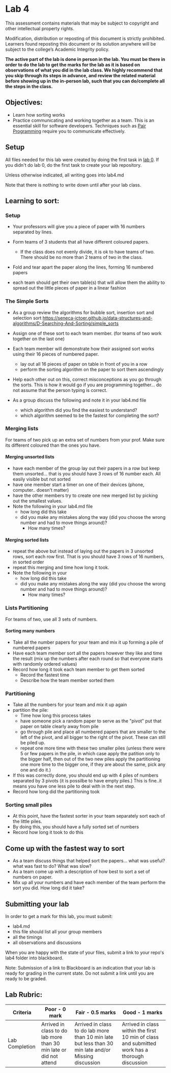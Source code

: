 # Lab 4

This assessment contains materials that may be subject to copyright and other intellectual property rights. 

Modification, distribution or reposting of this document is strictly prohibited. Learners found reposting this document or its solution anywhere will be subject to the college’s Academic Integrity policy.

**The active part of the lab is done in person in the lab.  You must be there in order to do the lab to get the marks for the lab as it is based on observations of what you did in the lab class. We highly recommend that you skip through its steps in advance, and review the related material before showing up in the in-person lab, such that you can do/complete all the steps in the class.**

## Objectives:

- Learn how sorting works
- Practice communicating and working together as a team.  This is an essential skill for software developers.  Techniques such as [Pair Programming](https://en.wikipedia.org/wiki/Pair_programming#Learning) require you to communicate effectively.


## Setup


All files needed for this lab were created by doing the first task in [lab 0](lab-00.md).  If you didn't do lab 0, do the first task to create your lab repository.


Unless otherwise indicated, all writing goes into lab4.md  

Note that there is nothing to write down until after your lab class.

## Learning to sort:

### Setup

* Your professors will give you a piece of paper with 16 numbers separated by lines.  

* Form teams of 3 students that all have different coloured papers.
	* If the class does not evenly divide, it is ok to have teams of two.  There should be no more than 2 teams of two in the class.

* Fold and tear apart the paper along the lines, forming 16 numbered papers
* each team should get their own table(s) that will allow them the ability to spread out the little pieces of paper in a linear fashion

### The Simple Sorts

* As a group review the algorithms for bubble sort, insertion sort and selection sort
	https://seneca-ictoer.github.io/data-structures-and-algorithms/D-Searching-And-Sorting/simple_sorts

* Assign one of these sort to each team member. (for teams of two work together on the last one)
* Each team member will demonstrate how their assigned sort works using their 16 pieces of numbered paper.
	* lay out all 16 pieces of paper on table in front of you in a row
	* perform the sorting algorithm on the paper to sort them ascendingly
* Help each other out on this, correct misconceptions as you go through the sorts.  This is how it would go if you are programming together... do not assume that the person typing is correct. 
* As a group discuss the following and note it in your lab4.md file
	* which algorithm did you find the easiest to understand?
	* which algorithm seemed to be the fastest for completing the sort?


### Merging lists

For teams of two pick up an extra set of numbers from your prof.  Make sure its different coloured than the ones you have.

#### Merging unsorted lists

* have each member of the group lay out their papers in a row but keep them unsorted... that is you should have 3 rows of 16 number each.  All easily visible but not sorted
* have one member start a timer on one of their devices (phone, computer.. doesn't matter)
* have the other members try to create one new merged list by picking out the smallest values.
* Note the following in your lab4.md file
	* how long did this take
	* did you make any mistakes along the way (did you choose the wrong number and had to move things around)?
		* How many times? 

#### Merging sorted lists

* repeat the above but instead of laying out the papers in 3 unsorted rows, sort each row first.  That is you should have 3 rows of 16 numbers, in sorted order
* repeat this merging and time how long it took.
* Note the following in your 
	* how long did this take
	* did you make any mistakes along the way (did you choose the wrong number and had to move things around)?
		* How many times? 

### Lists Partitioning

For teams of two, use all 3 sets of numbers.

#### Sorting many numbers

* Take all the number papers for your team and mix it up forming a pile of numbered papers
* Have each team member sort all the papers however they like and time the result (mix up the numbers after each round so that everyone starts with randomly ordered values)
* Record how long it took each team member to get them sorted
	* Record the fastest time
	* Describe how the team member sorted them


### Partitioning

* Take all the numbers for your team and mix it up again
* partition the pile:
	* Time how long this process takes
	* have someone pick a random paper to serve as the "pivot" put that paper on table clearly away from pile
	* go through pile and place all numbered papers that are smaller to the left of the pivot, and all bigger to the right of the pivot.  These can still be piled up.
	* repeat one more time with these two smaller piles (unless there were 5 or few papers in the pile, in which case apply the patition only to the bigger half, then out of the two new piles apply the partitioning one more time to the bigger one, if they are about the same, pick any one and do it.)
* If this was correctly done, you should end up with 4 piles of numbers separated by 3 pivots  (it is possilbe to have empty piles.)  This is fine..it means you have one less pile to deal with in the next step.
* Record how long did the partitioning took


### Sorting small piles

* At this point, have the fastest sorter in your team separately sort each of the little piles. 
* By doing this, you should have a fully sorted set of numbers
* Record how long it took to do this


## Come up with the fastest way to sort

* As a team discuss things that helped sort the papers... what was useful? what was fast to do?  What was slow?
* As a team come up with a description of how best to sort a set of numbers on paper.
* Mix up all your numbers and have each member of the team perform the sort you did.  How long did it take?


## Submitting your lab

In order to get a mark for this lab, you must submit:

* lab4.md
* this file should list all your group members
* all the timings
* all observations and discussions

When you are happy with the state of your files, submit a link to your repo's lab4 folder into blackboard.  

Note: Submission of a link to Blackboard is an indication that your lab is ready for grading in the current state.  Do not submit a link until you are ready to be graded.




## Lab Rubric:

| Criteria       | Poor - 0 mark     | Fair - 0.5 marks                                                                                                                     | Good - 1 marks                                                              |
| -------------- | ----------------- | ------------------------------------------------------------------------------------------------------------------------------------ | --------------------------------------------------------------------------- |
| Lab Completion | Arrived in class to do lab more than 30 min late or  did not attend | Arrived in class to do lab more than 10 min late but less than 30 min late and/or Missing discussion | Arrived in class within the first 10 min of class and submitted work has a thorough discussion |

